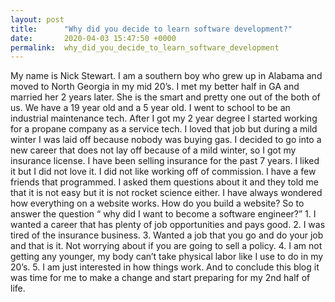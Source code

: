 ```yaml
---
layout: post
title:      "Why did you decide to learn software development?"
date:       2020-04-03 15:47:50 +0000
permalink:  why_did_you_decide_to_learn_software_development
---
```



 My name is Nick Stewart.  I am a southern boy who grew up in Alabama and moved to North Georgia in my mid 20’s.  I met my better half in GA and married her 2 years later.  She is the smart and pretty one out of the both of us.  We have a 19 year old and a 5 year old.  I went to school to be an industrial maintenance tech.  After I got my 2 year degree I started working for a propane company as a service tech.  I loved that job but during a mild winter I was laid off because nobody was buying gas.  I decided to go into a new career that does not lay off because of a mild winter, so I got my insurance license.  I have been selling insurance for the past 7 years.  I liked it but I did not love it.  I did not like working off of commission.  I have a few friends that programmed.  I asked them questions about it and they told me that it is not easy but it is not rocket science either.  I have always wondered how everything on a website works.  How do you build a website?  So to answer the question “ why did I want to become a software engineer?”  1.  I wanted a career that has plenty of job opportunities and pays good.  2.  I was tired of the insurance business.  3.  Wanted a job that you go and do your job and that is it.  Not worrying about if you are going to sell a policy.  4.  I am not getting any younger, my body can’t take physical labor like I use to do in my 20’s.  5.  I am just interested in how things work.  And to conclude this blog it was time for me to make a change and start preparing for my 2nd half of life.
